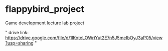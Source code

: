 # flappybird_project
Game development lecture lab project

" drive link: https://drive.google.com/file/d/1lKxteLOWriYut2E7n5J5mcIbOyJ3aP05/view?usp=sharing " 
